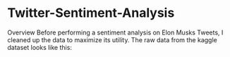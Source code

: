 # Twitter-Sentiment-Analysis

Overview
Before performing a sentiment analysis on Elon Musks Tweets, I cleaned up the data to maximize its utility. The raw data from the kaggle dataset looks like this:
